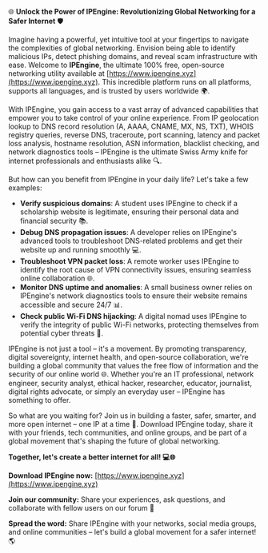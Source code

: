 🌐 **Unlock the Power of IPEngine: Revolutionizing Global Networking for a Safer Internet** 🛡️

Imagine having a powerful, yet intuitive tool at your fingertips to navigate the complexities of global networking. Envision being able to identify malicious IPs, detect phishing domains, and reveal scam infrastructure with ease. Welcome to **IPEngine**, the ultimate 100% free, open-source networking utility available at [https://www.ipengine.xyz](https://www.ipengine.xyz). This incredible platform runs on all platforms, supports all languages, and is trusted by users worldwide 🌍.

With IPEngine, you gain access to a vast array of advanced capabilities that empower you to take control of your online experience. From IP geolocation lookup to DNS record resolution (A, AAAA, CNAME, MX, NS, TXT), WHOIS registry queries, reverse DNS, traceroute, port scanning, latency and packet loss analysis, hostname resolution, ASN information, blacklist checking, and network diagnostics tools – IPEngine is the ultimate Swiss Army knife for internet professionals and enthusiasts alike 🔍.

But how can you benefit from IPEngine in your daily life? Let's take a few examples:

*   **Verify suspicious domains**: A student uses IPEngine to check if a scholarship website is legitimate, ensuring their personal data and financial security 📚.
*   **Debug DNS propagation issues**: A developer relies on IPEngine's advanced tools to troubleshoot DNS-related problems and get their website up and running smoothly 💻.
*   **Troubleshoot VPN packet loss**: A remote worker uses IPEngine to identify the root cause of VPN connectivity issues, ensuring seamless online collaboration 🌐.
*   **Monitor DNS uptime and anomalies**: A small business owner relies on IPEngine's network diagnostics tools to ensure their website remains accessible and secure 24/7 📊.
*   **Check public Wi-Fi DNS hijacking**: A digital nomad uses IPEngine to verify the integrity of public Wi-Fi networks, protecting themselves from potential cyber threats 🚀.

IPEngine is not just a tool – it's a movement. By promoting transparency, digital sovereignty, internet health, and open-source collaboration, we're building a global community that values the free flow of information and the security of our online world 🌐. Whether you're an IT professional, network engineer, security analyst, ethical hacker, researcher, educator, journalist, digital rights advocate, or simply an everyday user – IPEngine has something to offer.

So what are you waiting for? Join us in building a faster, safer, smarter, and more open internet – one IP at a time 🚀. Download IPEngine today, share it with your friends, tech communities, and online groups, and be part of a global movement that's shaping the future of global networking.

**Together, let's create a better internet for all! 💻🌐**

**Download IPEngine now:** [https://www.ipengine.xyz](https://www.ipengine.xyz)

**Join our community:** Share your experiences, ask questions, and collaborate with fellow users on our forum 🤝

**Spread the word:** Share IPEngine with your networks, social media groups, and online communities – let's build a global movement for a safer internet! 🌎